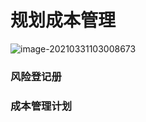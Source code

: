 # 规划成本管理

![image-20210331103008673](../picture/image-20210331103008673.png)

### 风险登记册



### 成本管理计划
